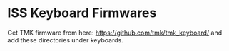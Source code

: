 ISS Keyboard Firmwares
======================

Get TMK firmware from here: <https://github.com/tmk/tmk_keyboard/> and add these directories under keyboards.


